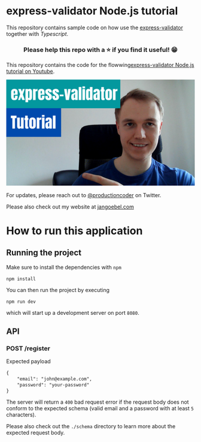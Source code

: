 # express-validator Node.js tutorial

This repository contains sample code on how use the [express-validator](https://github.com/express-validator/express-validator) together with _Typescript_.

<h3 align="center">Please help this repo with a ⭐️ if you find it useful! 😁</h3>

This repository contains the code for the flowwing[express-validator Node.js tutorial on Youtube](https://www.youtube.com/watch?v=7i7xmwowwCY).

[![express-validator-node-js-tutorial](images/express-validator-node-js-tutorial.png)](https://www.youtube.com/watch?v=7i7xmwowwCY)

For updates, please reach out to [@productioncoder](https://twitter.com/productioncoder) on Twitter.

Please also check out my website at [jangoebel.com](https://jangoebel.com)

# How to run this application

## Running the project

Make sure to install the dependencies with `npm`

```
npm install
```

You can then run the project by executing

```
npm run dev
```

which will start up a development server on port `8080`.

## API

### POST /register

Expected payload

```
{
    "email": "john@example.com",
    "password": "your-password"
}
```

The server will return a `400` bad request error if the request body does not conform to the expected schema (valid email and a password with at least `5` characters).

Please also check out the `./schema` directory to learn more about the expected request body.
